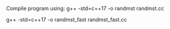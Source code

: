 Compile program using:
g++ -std=c++17 -o randmst randmst.cc

g++ -std=c++17 -o randmst_fast randmst_fast.cc
